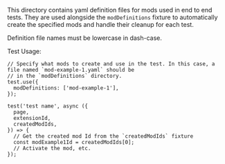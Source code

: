 This directory contains yaml definition files for mods used in end to end tests. They are
used alongside the `modDefinitions` fixture to automatically create the specified mods
and handle their cleanup for each test.

Definition file names must be lowercase in dash-case.

Test Usage:

```
// Specify what mods to create and use in the test. In this case, a file named `mod-example-1.yaml` should be
// in the `modDefinitions` directory.
test.use({
  modDefinitions: ['mod-example-1'],
});

test('test name', async ({
  page,
  extensionId,
  createdModIds,
}) => {
  // Get the created mod Id from the `createdModIds` fixture
  const modExample1Id = createdModIds[0];
  // Activate the mod, etc.
});
```
